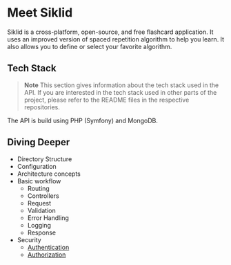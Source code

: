 # Meet Siklid

Siklid is a cross-platform, open-source, and free flashcard application. It uses an improved version of spaced
repetition algorithm to help you learn. It also allows you to define or select your favorite algorithm.

## Tech Stack

> **Note**
> This section gives information about the tech stack used in the API. If you are interested in the tech stack
> used in other parts of the project, please refer to the README files in the respective repositories.

The API is build using PHP (Symfony) and MongoDB.

## Diving Deeper

- Directory Structure
- Configuration
- Architecture concepts
- Basic workflow
    * Routing
    * Controllers
    * Request
    * Validation
    * Error Handling
    * Logging
    * Response
- Security
    * [Authentication](./security/authentication.md)
    * [Authorization](./security/authorization.md)
